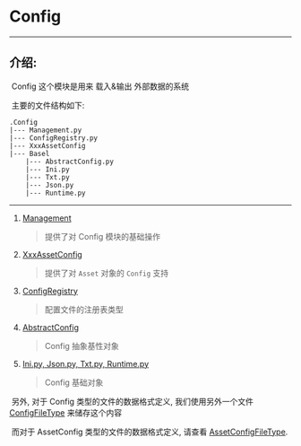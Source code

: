 # Config

---

## 介绍:

​	Config 这个模块是用来 载入&输出 外部数据的系统

​	主要的文件结构如下:

```
.Config
|--- Management.py
|--- ConfigRegistry.py
|--- XxxAssetConfig
|--- Basel
	|--- AbstractConfig.py
	|--- Ini.py
	|--- Txt.py
	|--- Json.py
	|--- Runtime.py
```

---

1. [Management](ConfigManagement.md)

   > 提供了对 Config 模块的基础操作

2. [XxxAssetConfig](AssetConfig.md)

   > 提供了对 `Asset` 对象的 `Config` 支持

3. [ConfigRegistry](ConfigRegistry.md)

   > 配置文件的注册表类型

4. [AbstractConfig](AbstractConfig.md)

   > Config 抽象基性对象

5. [Ini.py, Json.py, Txt.py, Runtime.py](BasicConfig.md)

   > Config 基础对象

​	另外, 对于 Config 类型的文件的数据格式定义, 我们使用另外一个文件 [ConfigFileType](ConfigFileType.md) 来储存这个内容

​	而对于 AssetConfig 类型的文件的数据格式定义, 请查看 [AssetConfigFileType](AssetConfigFileType.md).